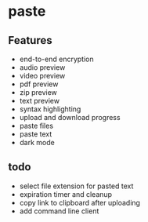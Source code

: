 # paste

## Features
- end-to-end encryption
- audio preview
- video preview
- pdf preview
- zip preview
- text preview
- syntax highlighting
- upload and download progress
- paste files
- paste text
- dark mode

## todo
- select file extension for pasted text
- expiration timer and cleanup
- copy link to clipboard after uploading
- add command line client